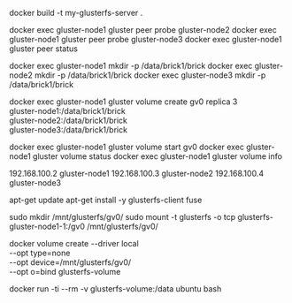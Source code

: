 
docker build -t my-glusterfs-server .


docker exec gluster-node1 gluster peer probe gluster-node2
docker exec gluster-node1 gluster peer probe gluster-node3
docker exec gluster-node1 gluster peer status


docker exec gluster-node1 mkdir -p /data/brick1/brick
docker exec gluster-node2 mkdir -p /data/brick1/brick
docker exec gluster-node3 mkdir -p /data/brick1/brick

docker exec gluster-node1 gluster volume create gv0 replica 3 \
  gluster-node1:/data/brick1/brick \
  gluster-node2:/data/brick1/brick \
  gluster-node3:/data/brick1/brick


docker exec gluster-node1 gluster volume start gv0
docker exec gluster-node1 gluster volume status
docker exec gluster-node1 gluster volume info

192.168.100.2 gluster-node1
192.168.100.3 gluster-node2
192.168.100.4 gluster-node3


apt-get update
apt-get install -y glusterfs-client fuse

sudo mkdir /mnt/glusterfs/gv0/
sudo mount -t glusterfs -o tcp glusterfs-gluster-node1-1:/gv0 /mnt/glusterfs/gv0/


docker volume create --driver local \
  --opt type=none \
  --opt device=/mnt/glusterfs/gv0/ \
  --opt o=bind glusterfs-volume

docker run -ti --rm -v glusterfs-volume:/data ubuntu bash
